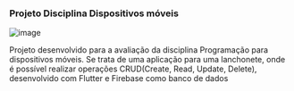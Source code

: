 ### Projeto Disciplina Dispositivos móveis
![image](https://user-images.githubusercontent.com/63528352/204407686-ed0520c6-0004-4874-a44b-1dcdbe052ada.png)

Projeto desenvolvido para a avaliação da disciplina Programação para dispositivos móveis. Se trata de uma aplicação para uma lanchonete, onde é possível realizar operações CRUD(Create, Read, Update, Delete), desenvolvido com Flutter e Firebase como banco de dados
